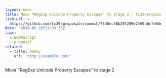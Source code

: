 ```yaml
---
layout: news
title: Move “RegExp Unicode Property Escapes” to stage 2 · tc39/proposals@7545ecf
item-url: >-
  https://github.com/tc39/proposals/commit/7545ecf8b20f209e2f69b0cfe04e25342ca748e5
date: '2016-09-28T21:03:36Z'
tags:
  - ECMAScript
  - proposal
related:
  - title: Dummy
    url: 'http://example.com/'
---
```

Move "RegExp Unicode Property Escapes" to stage 2
